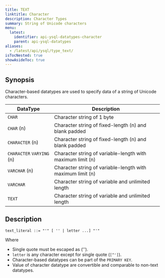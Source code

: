 ```yaml
---
title: TEXT
linktitle: Character
description: Character Types
summary: String of Unicode characters
menu:
  latest:
    identifier: api-ysql-datatypes-character
    parent: api-ysql-datatypes
aliases:
  - /latest/api/ysql/type_text/
isTocNested: true
showAsideToc: true
---
```


## Synopsis
Character-based datatypes are used to specify data of a string of Unicode characters.

DataType | Description |
---------|-------------|
`CHAR` | Character string of 1 byte |
`CHAR` (n) | Character string of fixed-length (n) and blank padded |
`CHARACTER` (n) | Character string of fixed-length (n) and blank padded |
`CHARACTER` `VARYING` (n) | Character string of variable-length with maximum limit (n) |
`VARCHAR` (n) | Character string of variable-length with maximum limit (n) |
`VARCHAR` | Character string of variable and unlimited length |
`TEXT` | Character string of variable and unlimited length |

## Description
```
text_literal ::= "'" [ '' | letter ...] "'"
```

Where 

- Single quote must be escaped as ('').
- `letter` is any character except for single quote (`[^']`).
- Character-based datatypes can be part of the `PRIMARY KEY`.
- Value of character datatype are convertible and comparable to non-text datatypes.

